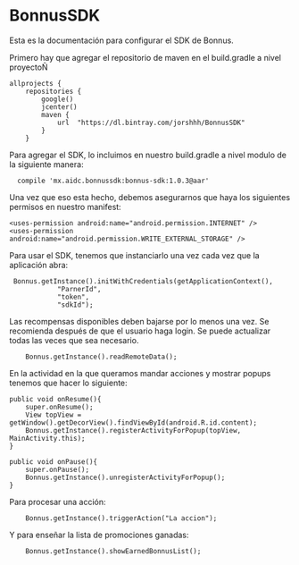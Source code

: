 # BonnusSDK

Esta es la documentación para configurar el SDK de Bonnus.

Primero hay que agregar el repositorio de maven en el build.gradle a nivel proyectoÑ

    allprojects {
        repositories {
            google()
            jcenter()
            maven {
                url  "https://dl.bintray.com/jorshhh/BonnusSDK"
            }
        }

Para agregar el SDK, lo incluimos en nuestro build.gradle a nivel modulo de la siguiente manera:

      compile 'mx.aidc.bonnussdk:bonnus-sdk:1.0.3@aar'


Una vez que eso esta hecho, debemos asegurarnos que haya los siguientes permisos en nuestro manifest:

    <uses-permission android:name="android.permission.INTERNET" />
    <uses-permission android:name="android.permission.WRITE_EXTERNAL_STORAGE" />

Para usar el SDK, tenemos que instanciarlo una vez cada vez que la aplicación abra:

     Bonnus.getInstance().initWithCredentials(getApplicationContext(),
                "ParnerId",
                "token",
                "sdkId");

Las recompensas disponibles deben bajarse por lo menos una vez. Se recomienda después de que el usuario haga login.
Se puede actualizar todas las veces que sea necesario.

        Bonnus.getInstance().readRemoteData();


En la actividad en la que queramos mandar acciones y mostrar popups tenemos que hacer lo siguiente:

    public void onResume(){
        super.onResume();
        View topView = getWindow().getDecorView().findViewById(android.R.id.content);
        Bonnus.getInstance().registerActivityForPopup(topView, MainActivity.this);
    }

    public void onPause(){
        super.onPause();
        Bonnus.getInstance().unregisterActivityForPopup();
    }

Para procesar una acción:

        Bonnus.getInstance().triggerAction("La accion");

Y para enseñar la lista de promociones ganadas:

        Bonnus.getInstance().showEarnedBonnusList();
